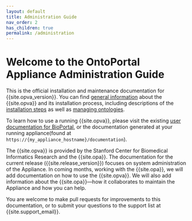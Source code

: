 ```yaml
---
layout: default
title: Administration Guide
nav_order: 2
has_children: true
permalink: /administration
---
```


# Welcome to the OntoPortal Appliance Administration Guide

This is the official installation and maintenance documentation for {{site.opva_version}}.
You can find
<a href="general">general information</a> about the {{site.opva}}
and its installation process, including descriptions
of the <a href="steps">installation steps</a> as well as
<a href="ontologies">managing ontologies</a>.

To learn how to use a running {{site.opva}}, please visit the existing
<a href="https://www.bioontology.org/wiki/BioPortal_Help">user documentation for BioPortal</a>,
or the documentation generated at your running appliance(found at `https://{my_appliance_hostname}/documentation`).

The {{site.opva}} is provided by the Stanford Center for Biomedical Informatics Research and the {{site.opa}}.
The documentation for the current release ({{site.release_version}})
focuses on system administration of the Appliance.
In coming months, working with the {{site.opa}},
we will add documentation on how to use the {{site.opva}}.
We will also add information about the {{site.opa}}—how
it collaborates to maintain the Appliance and how you can help.

You are welcome to make pull requests for improvements to this documentation,
or to submit your questions to the support list at {{site.support_email}}.
